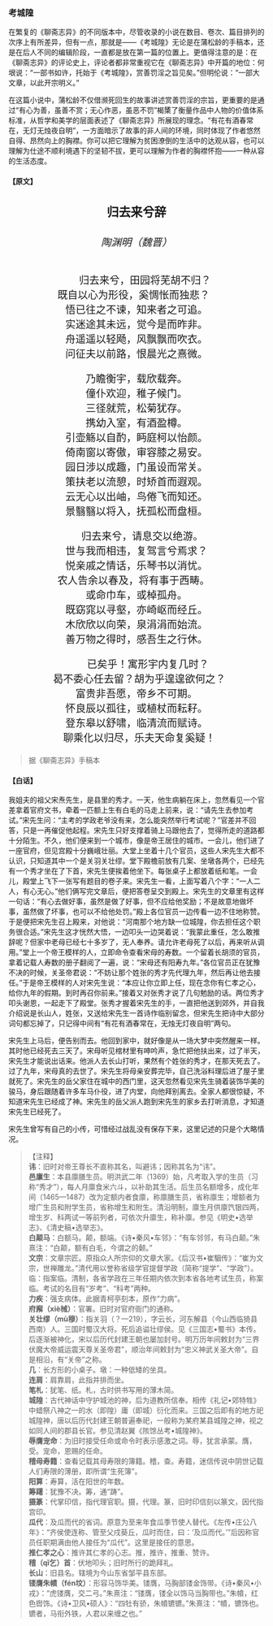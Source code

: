 <script type="text/javascript">
    var head = document.getElementsByTagName('head')[0];
    cssURL = '/public/liao.css';
    linkTag = document.createElement('link');
    linkTag.href = cssURL;
    linkTag.setAttribute('type','text/css');
    linkTag.setAttribute('rel','stylesheet');
    head.appendChild(linkTag);
</script>
<style type="text/css">
    section{text-align: center; font-size: 20px;}
    section p{text-align: center; font-size: 20px;}
</style>
### 考城隍

在繁复的《聊斋志异》的不同版本中，尽管收录的小说在数目、卷次、篇目排列的次序上有所差异，但有一点，那就是——《考城隍》无论是在蒲松龄的手稿本，还是在后人不同的编辑阶段，一直都是放在第一篇的位置上。更值得注意的是：在《聊斋志异》的评论史上，评论者都非常重视它在《聊斋志异》中开篇的地位：何垠说：“一部书如许，托始于《考城隍》，赏善罚淫之旨见矣。”但明伦说：“一部大文章，以此开宗明义。”

在这篇小说中，蒲松龄不仅借濒死回生的故事讲述赏善罚淫的宗旨，更重要的是通过“有心为善，虽善不赏；无心作恶，虽恶不罚”楬橥了衡量作品中人物的价值体系标准，从哲学和美学的层面表述了《聊斋志异》所展现的理念。“有花有酒春常在，无灯无烛夜自明”，一方面暗示了故事的非人间的环境，同时体现了作者悠然自得、昂然向上的胸襟。你可以把它理解为贫困潦倒的生活中的达观从容，也可以理解为仕途不顺利境遇下的坚韧不拔，更可以理解为作者的胸襟怀抱——一种从容的生活态度。

#### 【原文】
<section>
<h3>归去来兮辞</h3>        
<h6>陶渊明（魏晋）</h6>

&nbsp;&nbsp;&nbsp;&nbsp;&nbsp;&nbsp;归去来兮，田园将芜胡不归？   
既自以心为形役，奚惆怅而独悲？&nbsp;&nbsp;   
悟已往之不谏，知来者之可追。   
实迷途其未远，觉今是而昨非。   
舟遥遥以轻飏，风飘飘而吹衣。   
问征夫以前路，恨晨光之熹微。   

乃瞻衡宇，载欣载奔。   
僮仆欢迎，稚子候门。   
三径就荒，松菊犹存。   
携幼入室，有酒盈樽。   
引壶觞以自酌，眄庭柯以怡颜。   
倚南窗以寄傲，审容膝之易安。   
园日涉以成趣，门虽设而常关。   
策扶老以流憩，时矫首而遐观。   
云无心以出岫，鸟倦飞而知还。   
景翳翳以将入，抚孤松而盘桓。   

&nbsp;&nbsp;&nbsp;&nbsp;归去来兮，请息交以绝游。   
世与我而相违，复驾言兮焉求？   
悦亲戚之情话，乐琴书以消忧。   
农人告余以春及，将有事于西畴。&nbsp;&nbsp;   
或命巾车，或棹孤舟。   
既窈窕以寻壑，亦崎岖而经丘。   
木欣欣以向荣，泉涓涓而始流。   
善万物之得时，感吾生之行休。   

&nbsp;&nbsp;&nbsp;&nbsp;&nbsp;&nbsp;&nbsp;&nbsp;已矣乎！寓形宇内复几时？   
&nbsp;&nbsp;曷不委心任去留？胡为乎遑遑欲何之？   
富贵非吾愿，帝乡不可期。   
怀良辰以孤往，或植杖而耘耔。   
登东皋以舒啸，临清流而赋诗。   
&nbsp;&nbsp;聊乘化以归尽，乐夫天命复奚疑！            

    

</section>

> 据《聊斋志异》手稿本

#### 【白话】
<aside>
我姐夫的祖父宋焘先生，是县里的秀才。一天，他生病躺在床上，忽然看见一个官差拿着官府文书，牵着一匹额上生有白毛的马走上前来，说：“请先生去参加考试。”宋先生问：“主考的学政老爷没有来，怎么能突然举行考试呢？”官差并不回答，只是一再催促他起程。宋先生只好支撑着骑上马跟他去了，觉得所走的道路都十分陌生。不久，他们便来到一个城市，像是帝王居住的城市。一会儿，他们进了一座官府，但见宫殿十分巍峨壮丽。大堂上坐着十几个官员，这些人宋先生大都不认识，只知道其中一个是关羽关壮缪。堂下殿檐前放有几案、坐墩各两个，已经先有一个秀才坐在了下首，宋先生便挨着他坐下。每张桌子上都放着纸和笔。一会儿，殿堂上飞下一张写有题目的卷子来。宋先生一看，上面写着八个字：“一人二人，有心无心。”他们俩写完文章后，便把答卷呈交到殿上。宋先生的文章里有这样一句话：“有心去做好事，虽然是做了好事，但不应给他奖励；不是故意地做坏事，虽然做了坏事，也可以不给他处罚。”殿上各位官员一边传看一边不住地称赞。于是便把宋先生召上殿来，对他说：“河南那个地方缺一位城隍，你去担任这个职务很合适。”宋先生这才恍然大悟，一边叩头一边哭着说：“我蒙此重任，怎么敢推辞呢？但家中老母已经七十多岁了，无人奉养。请允许老母死了以后，再来听从调用。”堂上一个帝王模样的人，立即命令查看宋母的寿数。一个留着长胡须的官员，拿着记载人寿数的册子翻阅了一遍，说：“宋母还有阳寿九年。”各位官员正在犹豫不决的时候，关圣帝君说：“不妨让那个姓张的秀才先代理九年，然后再让他去接任。”于是帝王模样的人对宋先生说：“本应让你立即上任，现在念你有仁孝之心，给你九年的假期。到时再召你前来。”接着又对张秀才说了几句勉励的话。两位秀才叩头谢恩，一起走下了殿堂。张秀才握着宋先生的手，一直把他送到郊外，并自我介绍说是长山人，姓张，又送给宋先生一首诗作临别留念，但宋先生把诗中大部分词句都忘掉了，只记得中间有“有花有酒春常在，无烛无灯夜自明”两句。

宋先生上马后，便告别而去。他回到家中，就好像是从一场大梦中突然醒来一样。其时他已经死去三天了。宋母听见棺材里有呻吟声，急忙把他扶出来，过了半天，宋先生才能说出话来。他派人去长山打听，果然有个姓张的秀才，在那天死去了。过了九年，宋母真的去世了。宋先生将母亲安葬完毕，自己洗浴料理后进了屋子里就死了。宋先生的岳父家住在城中的西门里，这天忽然看见宋先生骑着装饰华美的骏马，身后跟随着许多车马仆役，进了内堂，向他拜别离去。全家人都很惊疑，不知道宋先生已经成了神。宋先生的岳父派人跑到宋先生的家乡去打听消息，才知道宋先生已经死了。

宋先生曾写有自己的小传，可惜经过战乱没有保存下来，这里记述的只是个大略情况。

</aside>

> 【注释】  
<b>讳</b>：旧时对帝王尊长不直称其名，叫避讳；因称其名为“讳”。  
<b>邑廪生</b>：本县廪膳生员。明洪武二年（1369）始，凡考取入学的生员（习称“秀才”），每人月廪食米六斗，以补助其生活。后生员名额增多，成化年间（1465—1487）改为定额内者食廪，称廪膳生员，省称廪生；增额者为增广生员和附学生员，省称增生和附生。清沿明制，廪生月供廪饩银四两，增生岁、科两试一等前列者，可依次升廪生，称补廪。参见《明史•选举志》、《清史稿•选举志》。  
<b>白颠马</b>：白额马。颠，额端。《诗•秦风•车邻》：“有车邻邻，有马白颠。”朱熹注：“白颠，额有白毛，今谓之的颡。”  
<b>文宗</b>：文章宗匠。原指众人所宗仰的文章大家。《后汉书•崔駰传》：“崔为文宗，世禅雕龙。”清代用以誉称省级学官提督学政（简称“提学”、“学政”）。临：指案临。清制，各省学政在三年任期内依次到本省各地考试生员，称案临。考试的名目有“岁考”、“科考”两种。  
<b>力疾</b>：强支病体。此据青柯亭刻本，原作“力病”。  
<b>府廨（xiè械）</b>：官署。旧时对官府衙门的通称。  
<b>关壮缪（mù穆）</b>：指关羽（？—219），字云长，河东解县（今山西临猗县西南）人。三国时蜀汉大将。死后追谥壮缪侯。见《三国志•蜀书》本传。后逐渐被神化，宋以后历代封建王朝也屡加封号。明万历年间敕封为“三界伏魔大帝威运震天尊关圣帝君”，顺治年间敕封为“忠义神武关圣大帝”。自是相沿，有“关帝”之称。  
<b>几</b>：长方形的小桌子。墩：一种低矮的坐具。  
<b>连肩</b>：肩靠肩，此指并排而坐。  
<b>笔札</b>：犹笔、纸。札，古时供书写用的薄木简。  
<b>城隍</b>：古代神话中守护城池的神，后为道教所信奉。相传《礼记•郊特牲》中蜡祭八神之一的水（即隍）庸（即城）衍化而来。三国之后即有的地方祀城隍神，唐以后历代封建王朝普遍奉祀，一般称为某府某县城隍之神，视之如同人间的郡县长官。参见清赵翼《陔馀丛考•城隍神》。  
<b>辱膺宠命</b>：为旧时接受任命或命令时表示感激之词。辱，犹言承蒙。膺，受。宠命，恩赐的任命。  
<b>稽母寿籍</b>：查看记载其母寿限的簿籍。稽，查。寿籍，迷信传说中阴世记载人们寿限的薄册，即所谓“生死簿”。  
<b>阳算</b>：寿算，活在阳世的年数。  
<b>筹躇</b>：犹豫不决。筹，通“踌”。  
<b>摄篆</b>：代掌印信，指代理官职。摄，代理。篆，旧时印信刻以篆文，因代指宫印。  
<b>瓜代</b>：及瓜而代的省词。原意为至来年食瓜季节使人替代。《左传•庄公八年》：“齐侯使连称、管至父戍葵丘，瓜时而住，曰：‘及瓜而代。’”后因称官员任职期满由他人接任为“瓜代”。这里是接任的意思。  
<b>推仁孝之心</b>：推许其仁孝的心志。推，推许，推重、赞许。  
<b>稽（qǐ乞）首</b>：伏地叩头；旧时所行的跪拜礼。  
<b>长山</b>：旧县名。辖境为今山东省邹平县东部。  
<b>镂膺朱幩（fén坟）</b>：形容马饰华美。镂膺，马胸部镂金饰带。《诗•秦风•小戎》：“虎镂膺，交二弓。”朱熹注：“镂膺，镂全以饰马当胸带也。”朱幩，红色辔饰。《诗•卫风•硕人》：“四牡有骄，朱幩镳镳。”朱熹注：“幩，镳饰也。镳者，马衔外铁，人君以来缠之也。”  
